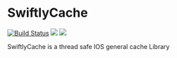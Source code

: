 # SwiftlyCache

[![Build Status](https://travis-ci.org/hlc0000/SwiftlyCache.svg?branch=master)](https://travis-ci.org/hlc0000/SwiftlyCache)
![](https://img.shields.io/cocoapods/p/SwiftlyCache.svg?style=flat)
![](https://img.shields.io/cocoapods/v/SwiftlyCache.svg?style=flat)

SwiftlyCache is a thread safe IOS general cache Library
